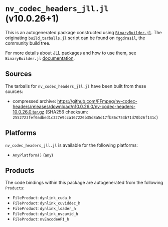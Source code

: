 # `nv_codec_headers_jll.jl` (v10.0.26+1)

This is an autogenerated package constructed using [`BinaryBuilder.jl`](https://github.com/JuliaPackaging/BinaryBuilder.jl). The originating [`build_tarballs.jl`](https://github.com/JuliaPackaging/Yggdrasil/blob/4fbbbd92821133b22d38ae26684fa72f45462c6f/N/nv_codec_headers/build_tarballs.jl) script can be found on [`Yggdrasil`](https://github.com/JuliaPackaging/Yggdrasil/), the community build tree.

For more details about JLL packages and how to use them, see `BinaryBuilder.jl` [documentation](https://juliapackaging.github.io/BinaryBuilder.jl/dev/jll/).

## Sources

The tarballs for `nv_codec_headers_jll.jl` have been built from these sources:

* compressed archive: https://github.com/FFmpeg/nv-codec-headers/releases/download/n10.0.26.0/nv-codec-headers-10.0.26.0.tar.gz (SHA256 checksum: `2552723fef0adbed1c327e9cca167226b35d8a5d17fb86c753b71d70b26f141c`)

## Platforms

`nv_codec_headers_jll.jl` is available for the following platforms:

* `AnyPlatform()` (`any`)

## Products

The code bindings within this package are autogenerated from the following `Products`:

* `FileProduct`: `dynlink_cuda_h`
* `FileProduct`: `dynlink_cuviddec_h`
* `FileProduct`: `dynlink_loader_h`
* `FileProduct`: `dynlink_nvcuvid_h`
* `FileProduct`: `nvEncodeAPI_h`
